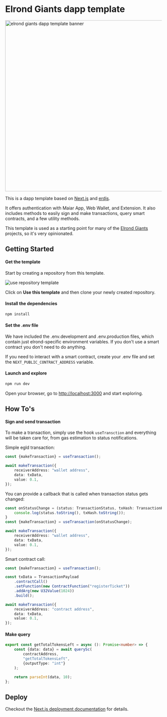 # Elrond Giants dapp template

<img src=https://giants.fra1.cdn.digitaloceanspaces.com/dapp-template-os.jpg  width="550px" alt="elrond giants dapp template banner"/>

This is a dapp template based on [Next.js](https://nextjs.org/)
and [erdjs](https://github.com/ElrondNetwork/elrond-sdk-erdjs).

It offers authentication with Maiar App, Web Wallet, and Extension. It also includes methods to easily sign and make
transactions, query smart contracts, and a few utility methods.

This template is used as a starting point for many of the [Elrond Giants](https://elrondgiants.com/) projects, so it's
very opinionated.

## Getting Started

#### Get the template

Start by creating a repository from this template.

![use repository template](https://docs.github.com/assets/cb-36544/images/help/repository/use-this-template-button.png)

Click on **Use this template** and then clone your newly created repository.

#### Install the dependencies

```bash
npm install
```

#### Set the .env file

We have included the .env.development and .env.production files, which contain just elrond-specific environment
variables. If you don't use a smart contract you don't need to do anything.

If you need to interact with a smart contract, create your .env file and set the `NEXT_PUBLIC_CONTRACT_ADDRESS`
variable.

#### Launch and explore

```bash
npm run dev
```

Open your browser, go to [http://localhost:3000](http://localhost:3000) and start exploring.

## How To's

#### Sign and send transaction

To make a transaction, simply use the hook `useTransction` and everything will be taken care for, from gas estimation to
status notifications.

Simple egld transaction:

```typescript
const {makeTransaction} = useTransaction();

await makeTransaction({
    receiverAddress: "wallet address",
    data: txData,
    value: 0.1,
});
```

You can provide a callback that is called when transaction status gets changed:

```typescript
const onStatusChange = (status: TransactionStatus, txHash: TransactionHash) => {
    console.log(status.toString(), txHash.toString());
}
const {makeTransaction} = useTransaction(onStatusChange);

await makeTransaction({
    receiverAddress: "wallet address",
    data: txData,
    value: 0.1,
});
```

Smart contract call:

```typescript
const {makeTransaction} = useTransaction();

const txData = TransactionPayload
    .contractCall()
    .setFunction(new ContractFunction("registerTicket"))
    .addArg(new U32Value(1024))
    .build();

await makeTransaction({
    receiverAddress: "contract address",
    data: txData,
    value: 0.1,
});
```

#### Make query

```typescript
export const getTotalTokensLeft = async (): Promise<number> => {
    const {data: data} = await querySc(
        contractAddress,
        "getTotalTokensLeft",
        {outputType: "int"}
    );

    return parseInt(data, 10);
};
```

## Deploy

Checkout the [Next.js deployment documentation](https://nextjs.org/docs/deployment) for details.
